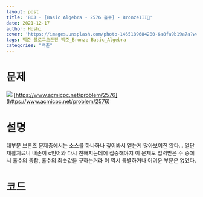 ```yaml
---
layout: post
title: 'BOJ - [Basic Algebra - 2576 홀수] - BronzeIII🥉'
date: 2021-12-17
author: Hoshi
cover: 'https://images.unsplash.com/photo-1465189684280-6a8fa9b19a7a?w=1600&q=900'
tags: 백준 블로그오픈전 백준_Bronze Basic_Algebra
categories: "백준"
---
```

# 문제
![]({{site.url}}/assets/img/posts_img/2576.png)
[https://www.acmicpc.net/problem/2576](https://www.acmicpc.net/problem/2576)

# 설명
대부분 브론즈 문제중에서는 소스를 하나하나 짚어봐서 얻는게 많아보이진 않다... 일단 재활치료니 내손이 c언어와 다시 친해지는데에 집중해야지 이 문제도 입력받은 수 중에서 홀수의 총합, 홀수의 최솟값을 구하는거라 이 역시 특별하거나 어려운 부분은 없었다.

# 코드

```c

```
